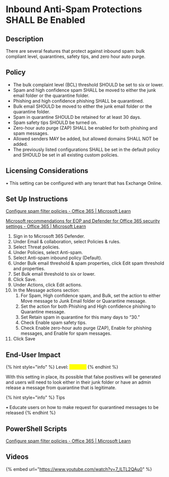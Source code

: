 # Inbound Anti-Spam Protections SHALL Be Enabled

## Description

There are several features that protect against inbound spam: bulk compliant level, quarantines, safety tips, and zero hour auto purge.

## Policy

* The bulk complaint level (BCL) threshold SHOULD be set to six or lower.
* Spam and high confidence spam SHALL be moved to either the junk email folder or the quarantine folder.
* Phishing and high confidence phishing SHALL be quarantined.
* Bulk email SHOULD be moved to either the junk email folder or the quarantine folder.
* Spam in quarantine SHOULD be retained for at least 30 days.
* Spam safety tips SHOULD be turned on.
* Zero-hour auto purge (ZAP) SHALL be enabled for both phishing and spam messages.
* Allowed senders MAY be added, but allowed domains SHALL NOT be added.
* The previously listed configurations SHALL be set in the default policy and SHOULD be set in all existing custom policies.

## Licensing Considerations

• This setting can be configured with any tenant that has Exchange Online.

## Set Up Instructions

[Configure spam filter policies - Office 365 | Microsoft Learn](https://learn.microsoft.com/en-us/microsoft-365/security/office-365-security/anti-spam-policies-configure?view=o365-worldwide)

[Microsoft recommendations for EOP and Defender for Office 365 security settings - Office 365 | Microsoft Learn](https://learn.microsoft.com/en-us/microsoft-365/security/office-365-security/recommended-settings-for-eop-and-office365?view=o365-worldwide#eop-anti-spam-policy-settings)

1. Sign in to Microsoft 365 Defender.
2. Under Email & collaboration, select Policies & rules.
3. Select Threat policies.
4. Under Policies, select Anti-spam.
5. Select Anti-spam inbound policy (Default).
6. Under Bulk email threshold & spam properties, click Edit spam threshold and properties.
7. Set Bulk email threshold to six or lower.
8. Click Save.
9. Under Actions, click Edit actions.
10. In the Message actions section:
    1. For Spam, High confidence spam, and Bulk, set the action to either Move message to Junk Email folder or Quarantine message.
    2. Set the action for both Phishing and High confidence phishing to Quarantine message.
    3. Set Retain spam in quarantine for this many days to “30.”
    4. Check Enable spam safety tips.
    5. Check Enable zero-hour auto purge (ZAP), Enable for phishing messages, and Enable for spam messages.
11. Click Save

## End-User Impact

{% hint style="info" %}
Level: <mark style="color:yellow;">Medium</mark>
{% endhint %}

With this setting in place, its possible that false positives will be generated and users will need to look either in their junk folder or have an admin release a message from quarantine that is legitimate.

{% hint style="info" %}
Tips

• Educate users on how to make request for quarantined messages to be released
{% endhint %}

## PowerShell Scripts

[Configure spam filter policies - Office 365 | Microsoft Learn](https://learn.microsoft.com/en-us/microsoft-365/security/office-365-security/anti-spam-policies-configure?view=o365-worldwide#use-powershell-to-create-anti-spam-policies)

## Videos

{% embed url="https://www.youtube.com/watch?v=7_ILTL2QAu0" %}
